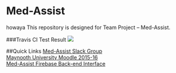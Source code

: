 # Med-Assist
howaya
This repository is designed for Team Project – Med-Assist.

###Travis CI Test Result
<img src="https://magnum.travis-ci.com/starkshaw/Med-Assist.svg?token=3yxocFmGXqsmXsuwVoDJ"></img>

##Quick Links
<a href="https://med-assist.slack.com/" target="_blank">Med-Assist Slack Group</a>  
<a href="https://2016.moodle.maynoothuniversity.ie/my/" target="_blank">Maynooth University Moodle 2015-16</a>  
<a href="https://med-assist.firebaseio.com" target="_blank">Med-Assist Firebase Back-end Interface</a>  
